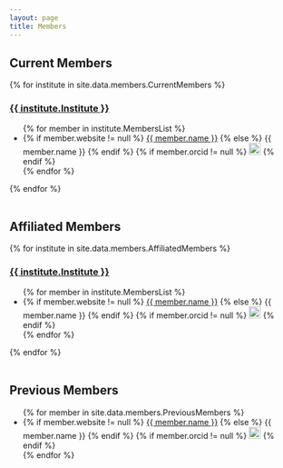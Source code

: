 ```yaml
---
layout: page
title: Members
---
```


<section class="row">
  <h2>Current Members</h2>  

{% for institute in site.data.members.CurrentMembers %} 
  <section class="small-5 medium-4 columns">
  <h3 style="text-decoration: underline;">{{ institute.Institute }}</h3>
  <div class="shaded_box">
  <ul >
  {% for member in institute.MembersList %}
  <li>
  {% if member.website != null %}
    <a href="{{ member.website }}">{{ member.name }}</a>
  {% else %}
    {{ member.name }}
  {% endif %}
  {% if member.orcid != null %}
    <a href="{{ member.orcid }}"><img alt="ORCID logo" src="/images/logos/orcid_32x32.png" width="21" height="21"/></a>
  {% endif %}
  </li>
  {% endfor %}
  </ul>
  </div>
  </section>
{% endfor  %}

</section>
<br>

<section class="row">

<h2> Affiliated Members </h2>
{% for institute in site.data.members.AffiliatedMembers %}
  <section class="small-5 medium-4 columns">
  <h3 style="text-decoration: underline;">{{ institute.Institute }}</h3>
  <div class="shaded_box">
  <ul>
  {% for member in institute.MembersList %}
    <li>
    {% if member.website != null %}
      <a href="{{ member.website }}">{{ member.name }}</a>
    {% else %}
      {{ member.name }}
    {% endif %}
    {% if member.orcid != null %}
      <a href="{{ member.orcid }}"><img alt="ORCID logo" src="/images/logos/orcid_32x32.png" width="21" height="21"/></a>
    {% endif %}
    </li>
  {% endfor %}
  </ul>
  </div>
  </section>
{% endfor %}
</section> 
<br>

<section class="row">
<h2> Previous Members </h2>
<ul>
{% for member in site.data.members.PreviousMembers %}   
  <li>
  {% if member.website != null %}
    <a href="{{ member.website }}">{{ member.name }}</a>
  {% else %}
    {{ member.name }}
  {% endif %}
  {% if member.orcid != null %}
  <a href="{{ member.orcid }}"><img alt="ORCID logo" src="/images/logos/orcid_32x32.png" width="21" height="21"/></a>
  {% endif %}
  </li>
{% endfor %}
</ul>

</section>
